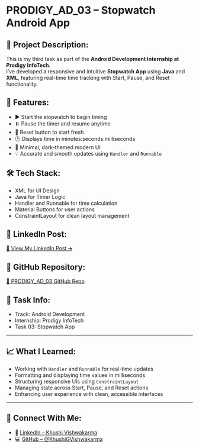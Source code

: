 # PRODIGY_AD_03 – Stopwatch Android App

## 📱 Project Description:
This is my third task as part of the **Android Development Internship at Prodigy InfoTech**.  
I’ve developed a responsive and intuitive **Stopwatch App** using **Java** and **XML**, featuring real-time time tracking with Start, Pause, and Reset functionality.

## 🔧 Features:
- ▶️ Start the stopwatch to begin timing
- ⏸️ Pause the timer and resume anytime
- 🔁 Reset button to start fresh
- 🕒 Displays time in minutes:seconds:milliseconds
- 🌙 Minimal, dark-themed modern UI
- 💡 Accurate and smooth updates using `Handler` and `Runnable`

## 🛠️ Tech Stack:
- XML for UI Design
- Java for Timer Logic
- Handler and Runnable for time calculation
- Material Buttons for user actions
- ConstraintLayout for clean layout management

## 📎 LinkedIn Post:
[🔗 View My LinkedIn Post ➜](#) <!-- Add your LinkedIn post URL here once published -->

## 📂 GitHub Repository:
[🔗 PRODIGY_AD_03 GitHub Repo](https://github.com/KhushiGVishwakarma/PRODIGY_AD_03)

## 📌 Task Info:
- Track: Android Development  
- Internship: Prodigy InfoTech  
- Task 03: Stopwatch App

---

## 📈 What I Learned:
- Working with `Handler` and `Runnable` for real-time updates
- Formatting and displaying time values in milliseconds
- Structuring responsive UIs using `ConstraintLayout`
- Managing state across Start, Pause, and Reset actions
- Enhancing user experience with clean, accessible interfaces

---

## 🚀 Connect With Me:
- 💼 [LinkedIn – Khushi Vishwakarma](https://www.linkedin.com/in/khushi-vishwakarma/)
- 💻 [GitHub – @KhushiGVishwakarma](https://github.com/KhushiGVishwakarma)
